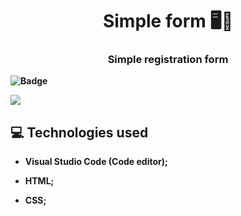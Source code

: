 <h1 align=center>Simple form 🖥📃</h1>

<h3 align=center><strong>Simple registration form<strong></h3>

![Badge](https://img.shields.io/static/v1?label=DEV&message=wanderson&color=ba55d3&style=flat&logo=)

<img src="https://github.com/wandersondefariasprogramador/">
 
 ## 💻 Technologies used

 * Visual Studio Code (Code editor);

* HTML;

* CSS;

 
